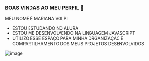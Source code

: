 ### BOAS VINDAS AO MEU PERFIL 💜

MEU NOME É MARIANA VOLPI

- ESTOU ESTUDANDO NO ALURA
- ESTOU ME DESENVOLVENDO NA LINGUAGEM JAVASCRIPT
- UTILIZO ESSE ESPAÇO PARA MINHA ORGANIZAÇÃO E COMPARTILHAMENTO DOS MEUS PROJETOS DESENVOLVIDOS

![image](https://github.com/MABALLET/MABALLET/assets/133229945/1b01e459-d7b8-435b-8de1-345aecd504f4)


